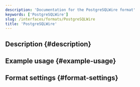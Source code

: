 ```yaml
---
description: 'Documentation for the PostgreSQLWire format'
keywords: ['PostgreSQLWire']
slug: /interfaces/formats/PostgreSQLWire
title: 'PostgreSQLWire'
---
```


## Description {#description}

## Example usage {#example-usage}

## Format settings {#format-settings}
